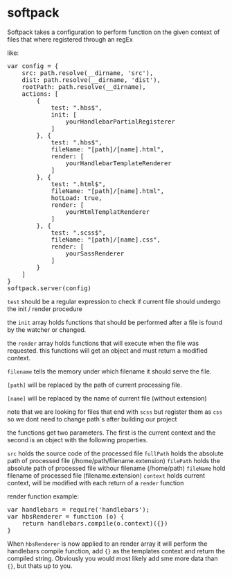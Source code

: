 # softpack

Softpack takes a configuration to perform function on the given context of files that where registered through an regEx

like:
<pre>
var config = {
    src: path.resolve(__dirname, 'src'),
    dist: path.resolve(__dirname, 'dist'),
    rootPath: path.resolve(__dirname),
    actions: [
        {
            test: ".hbs$",
            init: [
                yourHandlebarPartialRegisterer
            ]
        }, {
            test: ".hbs$",
            fileName: "[path]/[name].html",
            render: [
                yourHandlebarTemplateRenderer
            ]
        }, {
            test: ".html$",
            fileName: "[path]/[name].html",
            hotLoad: true,
            render: [
                yourHtmlTemplatRenderer
            ]
        }, {
            test: ".scss$",
            fileName: "[path]/[name].css",
            render: [
                yourSassRenderer
            ]
        }
    ]
}
softpack.server(config)
</pre>

`test` should be a regular expression to check if current file should undergo the init / render procedure

the `init` array holds functions that should be performed after a file is found by the watcher or changed.

the `render` array holds functions that will execute when the file was requested.
this functions will get an object and must return a modified context.

`filename` tells the memory under which filename it should serve the file.

`[path]` will be replaced by the path of current processing file.

`[name]` will be replaced by the name of current file (without extension)

note that we are looking for files that end with `scss` but register them as `css` so we dont need to change path`s after building our project

the functions get two parameters. The first is the current context and the second is an object with the following properties.

`src`
holds the source code of the processed file
`fullPath`
holds the absolute path of processed file (/home/path/filename.extension)
`filePath`
holds the absolute path of processed file withour filename 
(/home/path)
`fileName`
hold filename of processed file (filename.extension)
`context`
holds current context, will be modified with each return of a `render` function

render function example:
<pre>
var handlebars = require('handlebars');
var hbsRenderer = function (o) {
    return handlebars.compile(o.context)({})
}
</pre>

When `hbsRenderer` is now applied to an render array it will perform the handlebars compile function,
add `{}` as the templates context and return the compiled string.
Obviously you would most likely add sme more data than `{}`, but thats up to you.

